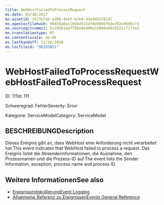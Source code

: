 ```yaml
---
title: WebHostFailedToProcessRequest
ms.date: 03/30/2017
ms.assetid: 1637e7ab-ed00-4ee5-b7e9-d3e8d8376147
ms.openlocfilehash: 99459a6ac10d4d5324f0d9605fbde783c6696c73
ms.sourcegitcommit: bc293b14af795e0e999e3304dd40c0222cf2ffe4
ms.translationtype: MT
ms.contentlocale: de-DE
ms.lasthandoff: 11/26/2020
ms.locfileid: "96293051"
---
```

# <a name="webhostfailedtoprocessrequest"></a><span data-ttu-id="6bf7e-102">WebHostFailedToProcessRequest</span><span class="sxs-lookup"><span data-stu-id="6bf7e-102">WebHostFailedToProcessRequest</span></span>

<span data-ttu-id="6bf7e-103">ID: 111</span><span class="sxs-lookup"><span data-stu-id="6bf7e-103">Id: 111</span></span>  
  
 <span data-ttu-id="6bf7e-104">Schweregrad: Fehler</span><span class="sxs-lookup"><span data-stu-id="6bf7e-104">Severity: Error</span></span>  
  
 <span data-ttu-id="6bf7e-105">Kategorie: ServiceModel</span><span class="sxs-lookup"><span data-stu-id="6bf7e-105">Category: ServiceModel</span></span>  
  
## <a name="description"></a><span data-ttu-id="6bf7e-106">BESCHREIBUNG</span><span class="sxs-lookup"><span data-stu-id="6bf7e-106">Description</span></span>  

 <span data-ttu-id="6bf7e-107">Dieses Ereignis gibt an, dass WebHost eine Anforderung nicht verarbeitet hat.</span><span class="sxs-lookup"><span data-stu-id="6bf7e-107">This event indicates that WebHost failed to process a request.</span></span> <span data-ttu-id="6bf7e-108">Das Ereignis listet die Absenderinformationen, die Ausnahme, den Prozessnamen und die Prozess-ID auf.</span><span class="sxs-lookup"><span data-stu-id="6bf7e-108">The event lists the Sender Information, exception, process name and process ID.</span></span>  
  
## <a name="see-also"></a><span data-ttu-id="6bf7e-109">Weitere Informationen</span><span class="sxs-lookup"><span data-stu-id="6bf7e-109">See also</span></span>

- [<span data-ttu-id="6bf7e-110">Ereignisprotokollierung</span><span class="sxs-lookup"><span data-stu-id="6bf7e-110">Event Logging</span></span>](index.md)
- [<span data-ttu-id="6bf7e-111">Allgemeine Referenz zu Ereignissen</span><span class="sxs-lookup"><span data-stu-id="6bf7e-111">Events General Reference</span></span>](events-general-reference.md)
